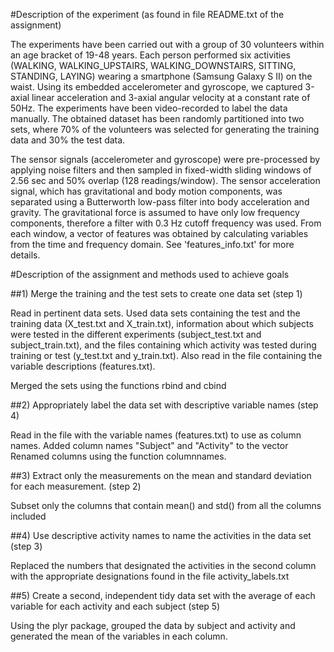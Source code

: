 #Description of the experiment (as found in file README.txt of the assignment)

The experiments have been carried out with a group of 30 volunteers within an age bracket of 19-48 years. Each person performed six activities (WALKING, WALKING_UPSTAIRS, WALKING_DOWNSTAIRS, SITTING, STANDING, LAYING) wearing a smartphone (Samsung Galaxy S II) on the waist. Using its embedded accelerometer and gyroscope, we captured 3-axial linear acceleration and 3-axial angular velocity at a constant rate of 50Hz. The experiments have been video-recorded to label the data manually. The obtained dataset has been randomly partitioned into two sets, where 70% of the volunteers was selected for generating the training data and 30% the test data. 

The sensor signals (accelerometer and gyroscope) were pre-processed by applying noise filters and then sampled in fixed-width sliding windows of 2.56 sec and 50% overlap (128 readings/window). The sensor acceleration signal, which has gravitational and body motion components, was separated using a Butterworth low-pass filter into body acceleration and gravity. The gravitational force is assumed to have only low frequency components, therefore a filter with 0.3 Hz cutoff frequency was used. From each window, a vector of features was obtained by calculating variables from the time and frequency domain. See 'features_info.txt' for more details. 

#Description of the assignment and methods used to achieve goals

##1) Merge the training and the test sets to create one data set (step 1)

Read in pertinent data sets. Used data sets containing the test and the training data (X_test.txt and X_train.txt), information about which subjects were tested in the different experiments (subject_test.txt and subject_train.txt), and the files containing which activity was tested during training or test (y_test.txt and y_train.txt). Also read in the file containing the variable descriptions (features.txt).

Merged the sets using the functions rbind and cbind

##2) Appropriately label the data set with descriptive variable names (step 4)

Read in the file with the variable names (features.txt) to use as column names. Added column names "Subject" and "Activity" to the vector
Renamed columns using the function columnnames.

##3) Extract only the measurements on the mean and standard deviation for each measurement. (step 2)

Subset only the columns that contain mean() and std() from all the columns included 

##4) Use descriptive activity names to name the activities in the data set (step 3)

Replaced the numbers that designated the activities in the second column with the appropriate designations found in the file activity_labels.txt

##5) Create a second, independent tidy data set with the average of each variable for each activity and each subject (step 5)

Using the plyr package, grouped the data by subject and activity and generated the mean of the variables in each column.




